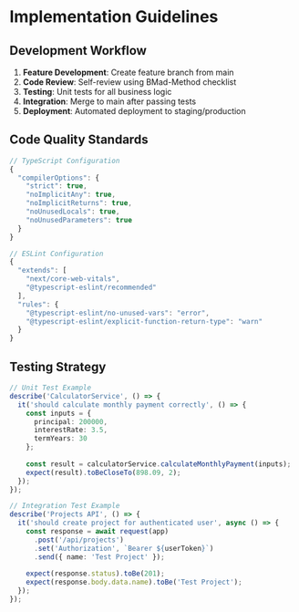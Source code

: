 # Implementation Guidelines

## Development Workflow
1. **Feature Development**: Create feature branch from main
2. **Code Review**: Self-review using BMad-Method checklist
3. **Testing**: Unit tests for all business logic
4. **Integration**: Merge to main after passing tests
5. **Deployment**: Automated deployment to staging/production

## Code Quality Standards
```typescript
// TypeScript Configuration
{
  "compilerOptions": {
    "strict": true,
    "noImplicitAny": true,
    "noImplicitReturns": true,
    "noUnusedLocals": true,
    "noUnusedParameters": true
  }
}

// ESLint Configuration
{
  "extends": [
    "next/core-web-vitals",
    "@typescript-eslint/recommended"
  ],
  "rules": {
    "@typescript-eslint/no-unused-vars": "error",
    "@typescript-eslint/explicit-function-return-type": "warn"
  }
}
```

## Testing Strategy
```typescript
// Unit Test Example
describe('CalculatorService', () => {
  it('should calculate monthly payment correctly', () => {
    const inputs = {
      principal: 200000,
      interestRate: 3.5,
      termYears: 30
    };
    
    const result = calculatorService.calculateMonthlyPayment(inputs);
    expect(result).toBeCloseTo(898.09, 2);
  });
});

// Integration Test Example
describe('Projects API', () => {
  it('should create project for authenticated user', async () => {
    const response = await request(app)
      .post('/api/projects')
      .set('Authorization', `Bearer ${userToken}`)
      .send({ name: 'Test Project' });
    
    expect(response.status).toBe(201);
    expect(response.body.data.name).toBe('Test Project');
  });
});
``` 